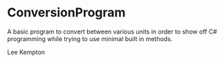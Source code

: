 # ConversionProgram
A basic program to convert between various units in order to show off C# programming while trying to use minimal built in methods.

Lee Kempton
